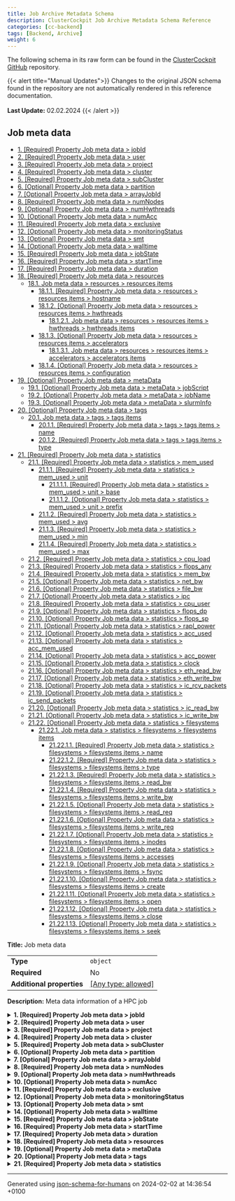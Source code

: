 ```yaml
---
title: Job Archive Metadata Schema
description: ClusterCockpit Job Archive Metadata Schema Reference
categories: [cc-backend]
tags: [Backend, Archive]
weight: 6
---
```


The following schema in its raw form can be found in the [ClusterCockpit GitHub](https://github.com/ClusterCockpit/cc-backend/tree/master/pkg/schema/schemas) repository.

{{< alert title="Manual Updates">}}
  Changes to the original JSON schema found in the repository are not automatically rendered in this reference documentation.</br></br>
  **Last Update:** 02.02.2024
{{< /alert >}}

## Job meta data

- [1. [Required] Property Job meta data > jobId](#jobId)
- [2. [Required] Property Job meta data > user](#user)
- [3. [Required] Property Job meta data > project](#project)
- [4. [Required] Property Job meta data > cluster](#cluster)
- [5. [Required] Property Job meta data > subCluster](#subCluster)
- [6. [Optional] Property Job meta data > partition](#partition)
- [7. [Optional] Property Job meta data > arrayJobId](#arrayJobId)
- [8. [Required] Property Job meta data > numNodes](#numNodes)
- [9. [Optional] Property Job meta data > numHwthreads](#numHwthreads)
- [10. [Optional] Property Job meta data > numAcc](#numAcc)
- [11. [Required] Property Job meta data > exclusive](#exclusive)
- [12. [Optional] Property Job meta data > monitoringStatus](#monitoringStatus)
- [13. [Optional] Property Job meta data > smt](#smt)
- [14. [Optional] Property Job meta data > walltime](#walltime)
- [15. [Required] Property Job meta data > jobState](#jobState)
- [16. [Required] Property Job meta data > startTime](#startTime)
- [17. [Required] Property Job meta data > duration](#duration)
- [18. [Required] Property Job meta data > resources](#resources)
  - [18.1. Job meta data > resources > resources items](#autogenerated_heading_2)
    - [18.1.1. [Required] Property Job meta data > resources > resources items > hostname](#resources_items_hostname)
    - [18.1.2. [Optional] Property Job meta data > resources > resources items > hwthreads](#resources_items_hwthreads)
      - [18.1.2.1. Job meta data > resources > resources items > hwthreads > hwthreads items](#autogenerated_heading_3)
    - [18.1.3. [Optional] Property Job meta data > resources > resources items > accelerators](#resources_items_accelerators)
      - [18.1.3.1. Job meta data > resources > resources items > accelerators > accelerators items](#autogenerated_heading_4)
    - [18.1.4. [Optional] Property Job meta data > resources > resources items > configuration](#resources_items_configuration)
- [19. [Optional] Property Job meta data > metaData](#metaData)
  - [19.1. [Optional] Property Job meta data > metaData > jobScript](#metaData_jobScript)
  - [19.2. [Optional] Property Job meta data > metaData > jobName](#metaData_jobName)
  - [19.3. [Optional] Property Job meta data > metaData > slurmInfo](#metaData_slurmInfo)
- [20. [Optional] Property Job meta data > tags](#tags)
  - [20.1. Job meta data > tags > tags items](#autogenerated_heading_5)
    - [20.1.1. [Required] Property Job meta data > tags > tags items > name](#tags_items_name)
    - [20.1.2. [Required] Property Job meta data > tags > tags items > type](#tags_items_type)
- [21. [Required] Property Job meta data > statistics](#statistics)
  - [21.1. [Required] Property Job meta data > statistics > mem_used](#statistics_mem_used)
    - [21.1.1. [Required] Property Job meta data > statistics > mem_used > unit](#statistics_mem_used_unit)
      - [21.1.1.1. [Required] Property Job meta data > statistics > mem_used > unit > base](#statistics_mem_used_unit_base)
      - [21.1.1.2. [Optional] Property Job meta data > statistics > mem_used > unit > prefix](#statistics_mem_used_unit_prefix)
    - [21.1.2. [Required] Property Job meta data > statistics > mem_used > avg](#statistics_mem_used_avg)
    - [21.1.3. [Required] Property Job meta data > statistics > mem_used > min](#statistics_mem_used_min)
    - [21.1.4. [Required] Property Job meta data > statistics > mem_used > max](#statistics_mem_used_max)
  - [21.2. [Required] Property Job meta data > statistics > cpu_load](#statistics_cpu_load)
  - [21.3. [Required] Property Job meta data > statistics > flops_any](#statistics_flops_any)
  - [21.4. [Required] Property Job meta data > statistics > mem_bw](#statistics_mem_bw)
  - [21.5. [Optional] Property Job meta data > statistics > net_bw](#statistics_net_bw)
  - [21.6. [Optional] Property Job meta data > statistics > file_bw](#statistics_file_bw)
  - [21.7. [Optional] Property Job meta data > statistics > ipc](#statistics_ipc)
  - [21.8. [Required] Property Job meta data > statistics > cpu_user](#statistics_cpu_user)
  - [21.9. [Optional] Property Job meta data > statistics > flops_dp](#statistics_flops_dp)
  - [21.10. [Optional] Property Job meta data > statistics > flops_sp](#statistics_flops_sp)
  - [21.11. [Optional] Property Job meta data > statistics > rapl_power](#statistics_rapl_power)
  - [21.12. [Optional] Property Job meta data > statistics > acc_used](#statistics_acc_used)
  - [21.13. [Optional] Property Job meta data > statistics > acc_mem_used](#statistics_acc_mem_used)
  - [21.14. [Optional] Property Job meta data > statistics > acc_power](#statistics_acc_power)
  - [21.15. [Optional] Property Job meta data > statistics > clock](#statistics_clock)
  - [21.16. [Optional] Property Job meta data > statistics > eth_read_bw](#statistics_eth_read_bw)
  - [21.17. [Optional] Property Job meta data > statistics > eth_write_bw](#statistics_eth_write_bw)
  - [21.18. [Optional] Property Job meta data > statistics > ic_rcv_packets](#statistics_ic_rcv_packets)
  - [21.19. [Optional] Property Job meta data > statistics > ic_send_packets](#statistics_ic_send_packets)
  - [21.20. [Optional] Property Job meta data > statistics > ic_read_bw](#statistics_ic_read_bw)
  - [21.21. [Optional] Property Job meta data > statistics > ic_write_bw](#statistics_ic_write_bw)
  - [21.22. [Optional] Property Job meta data > statistics > filesystems](#statistics_filesystems)
    - [21.22.1. Job meta data > statistics > filesystems > filesystems items](#autogenerated_heading_6)
      - [21.22.1.1. [Required] Property Job meta data > statistics > filesystems > filesystems items > name](#statistics_filesystems_items_name)
      - [21.22.1.2. [Required] Property Job meta data > statistics > filesystems > filesystems items > type](#statistics_filesystems_items_type)
      - [21.22.1.3. [Required] Property Job meta data > statistics > filesystems > filesystems items > read_bw](#statistics_filesystems_items_read_bw)
      - [21.22.1.4. [Required] Property Job meta data > statistics > filesystems > filesystems items > write_bw](#statistics_filesystems_items_write_bw)
      - [21.22.1.5. [Optional] Property Job meta data > statistics > filesystems > filesystems items > read_req](#statistics_filesystems_items_read_req)
      - [21.22.1.6. [Optional] Property Job meta data > statistics > filesystems > filesystems items > write_req](#statistics_filesystems_items_write_req)
      - [21.22.1.7. [Optional] Property Job meta data > statistics > filesystems > filesystems items > inodes](#statistics_filesystems_items_inodes)
      - [21.22.1.8. [Optional] Property Job meta data > statistics > filesystems > filesystems items > accesses](#statistics_filesystems_items_accesses)
      - [21.22.1.9. [Optional] Property Job meta data > statistics > filesystems > filesystems items > fsync](#statistics_filesystems_items_fsync)
      - [21.22.1.10. [Optional] Property Job meta data > statistics > filesystems > filesystems items > create](#statistics_filesystems_items_create)
      - [21.22.1.11. [Optional] Property Job meta data > statistics > filesystems > filesystems items > open](#statistics_filesystems_items_open)
      - [21.22.1.12. [Optional] Property Job meta data > statistics > filesystems > filesystems items > close](#statistics_filesystems_items_close)
      - [21.22.1.13. [Optional] Property Job meta data > statistics > filesystems > filesystems items > seek](#statistics_filesystems_items_seek)

**Title:** Job meta data

|                           |                                                                           |
| ------------------------- | ------------------------------------------------------------------------- |
| **Type**                  | `object`                                                                  |
| **Required**              | No                                                                        |
| **Additional properties** | [[Any type: allowed]](# "Additional Properties of any type are allowed.") |

**Description:** Meta data information of a HPC job

<details>
<summary>
<strong> <a name="jobId"></a>1. [Required] Property Job meta data > jobId</strong>  

</summary>
<blockquote>

|              |           |
| ------------ | --------- |
| **Type**     | `integer` |
| **Required** | Yes       |

**Description:** The unique identifier of a job

</blockquote>
</details>

<details>
<summary>
<strong> <a name="user"></a>2. [Required] Property Job meta data > user</strong>  

</summary>
<blockquote>

|              |          |
| ------------ | -------- |
| **Type**     | `string` |
| **Required** | Yes      |

**Description:** The unique identifier of a user

</blockquote>
</details>

<details>
<summary>
<strong> <a name="project"></a>3. [Required] Property Job meta data > project</strong>  

</summary>
<blockquote>

|              |          |
| ------------ | -------- |
| **Type**     | `string` |
| **Required** | Yes      |

**Description:** The unique identifier of a project

</blockquote>
</details>

<details>
<summary>
<strong> <a name="cluster"></a>4. [Required] Property Job meta data > cluster</strong>  

</summary>
<blockquote>

|              |          |
| ------------ | -------- |
| **Type**     | `string` |
| **Required** | Yes      |

**Description:** The unique identifier of a cluster

</blockquote>
</details>

<details>
<summary>
<strong> <a name="subCluster"></a>5. [Required] Property Job meta data > subCluster</strong>  

</summary>
<blockquote>

|              |          |
| ------------ | -------- |
| **Type**     | `string` |
| **Required** | Yes      |

**Description:** The unique identifier of a sub cluster

</blockquote>
</details>

<details>
<summary>
<strong> <a name="partition"></a>6. [Optional] Property Job meta data > partition</strong>  

</summary>
<blockquote>

|              |          |
| ------------ | -------- |
| **Type**     | `string` |
| **Required** | No       |

**Description:** The Slurm partition to which the job was submitted

</blockquote>
</details>

<details>
<summary>
<strong> <a name="arrayJobId"></a>7. [Optional] Property Job meta data > arrayJobId</strong>  

</summary>
<blockquote>

|              |           |
| ------------ | --------- |
| **Type**     | `integer` |
| **Required** | No        |

**Description:** The unique identifier of an array job

</blockquote>
</details>

<details>
<summary>
<strong> <a name="numNodes"></a>8. [Required] Property Job meta data > numNodes</strong>  

</summary>
<blockquote>

|              |           |
| ------------ | --------- |
| **Type**     | `integer` |
| **Required** | Yes       |

**Description:** Number of nodes used

| Restrictions |        |
| ------------ | ------ |
| **Minimum**  | &gt; 0 |

</blockquote>
</details>

<details>
<summary>
<strong> <a name="numHwthreads"></a>9. [Optional] Property Job meta data > numHwthreads</strong>  

</summary>
<blockquote>

|              |           |
| ------------ | --------- |
| **Type**     | `integer` |
| **Required** | No        |

**Description:** Number of HWThreads used

| Restrictions |        |
| ------------ | ------ |
| **Minimum**  | &gt; 0 |

</blockquote>
</details>

<details>
<summary>
<strong> <a name="numAcc"></a>10. [Optional] Property Job meta data > numAcc</strong>  

</summary>
<blockquote>

|              |           |
| ------------ | --------- |
| **Type**     | `integer` |
| **Required** | No        |

**Description:** Number of accelerators used

| Restrictions |        |
| ------------ | ------ |
| **Minimum**  | &gt; 0 |

</blockquote>
</details>

<details>
<summary>
<strong> <a name="exclusive"></a>11. [Required] Property Job meta data > exclusive</strong>  

</summary>
<blockquote>

|              |           |
| ------------ | --------- |
| **Type**     | `integer` |
| **Required** | Yes       |

**Description:** Specifies how nodes are shared. 0 - Shared among multiple jobs of multiple users, 1 - Job exclusive, 2 - Shared among multiple jobs of same user

| Restrictions |        |
| ------------ | ------ |
| **Minimum**  | &ge; 0 |
| **Maximum**  | &le; 2 |

</blockquote>
</details>

<details>
<summary>
<strong> <a name="monitoringStatus"></a>12. [Optional] Property Job meta data > monitoringStatus</strong>  

</summary>
<blockquote>

|              |           |
| ------------ | --------- |
| **Type**     | `integer` |
| **Required** | No        |

**Description:** State of monitoring system during job run

</blockquote>
</details>

<details>
<summary>
<strong> <a name="smt"></a>13. [Optional] Property Job meta data > smt</strong>  

</summary>
<blockquote>

|              |           |
| ------------ | --------- |
| **Type**     | `integer` |
| **Required** | No        |

**Description:** SMT threads used by job

</blockquote>
</details>

<details>
<summary>
<strong> <a name="walltime"></a>14. [Optional] Property Job meta data > walltime</strong>  

</summary>
<blockquote>

|              |           |
| ------------ | --------- |
| **Type**     | `integer` |
| **Required** | No        |

**Description:** Requested walltime of job in seconds

| Restrictions |        |
| ------------ | ------ |
| **Minimum**  | &gt; 0 |

</blockquote>
</details>

<details>
<summary>
<strong> <a name="jobState"></a>15. [Required] Property Job meta data > jobState</strong>  

</summary>
<blockquote>

|              |                    |
| ------------ | ------------------ |
| **Type**     | `enum (of string)` |
| **Required** | Yes                |

**Description:** Final state of job

Must be one of:
* "completed"
* "failed"
* "cancelled"
* "stopped"
* "out_of_memory"
* "timeout"

</blockquote>
</details>

<details>
<summary>
<strong> <a name="startTime"></a>16. [Required] Property Job meta data > startTime</strong>  

</summary>
<blockquote>

|              |           |
| ------------ | --------- |
| **Type**     | `integer` |
| **Required** | Yes       |

**Description:** Start epoch time stamp in seconds

| Restrictions |        |
| ------------ | ------ |
| **Minimum**  | &gt; 0 |

</blockquote>
</details>

<details>
<summary>
<strong> <a name="duration"></a>17. [Required] Property Job meta data > duration</strong>  

</summary>
<blockquote>

|              |           |
| ------------ | --------- |
| **Type**     | `integer` |
| **Required** | Yes       |

**Description:** Duration of job in seconds

| Restrictions |        |
| ------------ | ------ |
| **Minimum**  | &gt; 0 |

</blockquote>
</details>

<details>
<summary>
<strong> <a name="resources"></a>18. [Required] Property Job meta data > resources</strong>  

</summary>
<blockquote>

|              |                   |
| ------------ | ----------------- |
| **Type**     | `array of object` |
| **Required** | Yes               |

**Description:** Resources used by job

|                      | Array restrictions |
| -------------------- | ------------------ |
| **Min items**        | N/A                |
| **Max items**        | N/A                |
| **Items unicity**    | False              |
| **Additional items** | False              |
| **Tuple validation** | See below          |

| Each item of this array must be     | Description |
| ----------------------------------- | ----------- |
| [resources items](#resources_items) | -           |

### <a name="autogenerated_heading_2"></a>18.1. Job meta data > resources > resources items

|                           |                                                                           |
| ------------------------- | ------------------------------------------------------------------------- |
| **Type**                  | `object`                                                                  |
| **Required**              | No                                                                        |
| **Additional properties** | [[Any type: allowed]](# "Additional Properties of any type are allowed.") |

<details>
<summary>
<strong> <a name="resources_items_hostname"></a>18.1.1. [Required] Property Job meta data > resources > resources items > hostname</strong>  

</summary>
<blockquote>

|              |          |
| ------------ | -------- |
| **Type**     | `string` |
| **Required** | Yes      |

</blockquote>
</details>

<details>
<summary>
<strong> <a name="resources_items_hwthreads"></a>18.1.2. [Optional] Property Job meta data > resources > resources items > hwthreads</strong>  

</summary>
<blockquote>

|              |                    |
| ------------ | ------------------ |
| **Type**     | `array of integer` |
| **Required** | No                 |

**Description:** List of OS processor ids

|                      | Array restrictions |
| -------------------- | ------------------ |
| **Min items**        | N/A                |
| **Max items**        | N/A                |
| **Items unicity**    | False              |
| **Additional items** | False              |
| **Tuple validation** | See below          |

| Each item of this array must be                     | Description |
| --------------------------------------------------- | ----------- |
| [hwthreads items](#resources_items_hwthreads_items) | -           |

##### <a name="autogenerated_heading_3"></a>18.1.2.1. Job meta data > resources > resources items > hwthreads > hwthreads items

|              |           |
| ------------ | --------- |
| **Type**     | `integer` |
| **Required** | No        |

</blockquote>
</details>

<details>
<summary>
<strong> <a name="resources_items_accelerators"></a>18.1.3. [Optional] Property Job meta data > resources > resources items > accelerators</strong>  

</summary>
<blockquote>

|              |                   |
| ------------ | ----------------- |
| **Type**     | `array of string` |
| **Required** | No                |

**Description:** List of of accelerator device ids

|                      | Array restrictions |
| -------------------- | ------------------ |
| **Min items**        | N/A                |
| **Max items**        | N/A                |
| **Items unicity**    | False              |
| **Additional items** | False              |
| **Tuple validation** | See below          |

| Each item of this array must be                           | Description |
| --------------------------------------------------------- | ----------- |
| [accelerators items](#resources_items_accelerators_items) | -           |

##### <a name="autogenerated_heading_4"></a>18.1.3.1. Job meta data > resources > resources items > accelerators > accelerators items

|              |          |
| ------------ | -------- |
| **Type**     | `string` |
| **Required** | No       |

</blockquote>
</details>

<details>
<summary>
<strong> <a name="resources_items_configuration"></a>18.1.4. [Optional] Property Job meta data > resources > resources items > configuration</strong>  

</summary>
<blockquote>

|              |          |
| ------------ | -------- |
| **Type**     | `string` |
| **Required** | No       |

**Description:** The configuration options of the node

</blockquote>
</details>

</blockquote>
</details>

<details>
<summary>
<strong> <a name="metaData"></a>19. [Optional] Property Job meta data > metaData</strong>  

</summary>
<blockquote>

|                           |                                                                           |
| ------------------------- | ------------------------------------------------------------------------- |
| **Type**                  | `object`                                                                  |
| **Required**              | No                                                                        |
| **Additional properties** | [[Any type: allowed]](# "Additional Properties of any type are allowed.") |

**Description:** Additional information about the job

<details>
<summary>
<strong> <a name="metaData_jobScript"></a>19.1. [Optional] Property Job meta data > metaData > jobScript</strong>  

</summary>
<blockquote>

|              |          |
| ------------ | -------- |
| **Type**     | `string` |
| **Required** | No       |

**Description:** The batch script of the job

</blockquote>
</details>

<details>
<summary>
<strong> <a name="metaData_jobName"></a>19.2. [Optional] Property Job meta data > metaData > jobName</strong>  

</summary>
<blockquote>

|              |          |
| ------------ | -------- |
| **Type**     | `string` |
| **Required** | No       |

**Description:** Slurm Job name

</blockquote>
</details>

<details>
<summary>
<strong> <a name="metaData_slurmInfo"></a>19.3. [Optional] Property Job meta data > metaData > slurmInfo</strong>  

</summary>
<blockquote>

|              |          |
| ------------ | -------- |
| **Type**     | `string` |
| **Required** | No       |

**Description:** Additional slurm infos as show by scontrol show job

</blockquote>
</details>

</blockquote>
</details>

<details>
<summary>
<strong> <a name="tags"></a>20. [Optional] Property Job meta data > tags</strong>  

</summary>
<blockquote>

|              |                   |
| ------------ | ----------------- |
| **Type**     | `array of object` |
| **Required** | No                |

**Description:** List of tags

|                      | Array restrictions |
| -------------------- | ------------------ |
| **Min items**        | N/A                |
| **Max items**        | N/A                |
| **Items unicity**    | True               |
| **Additional items** | False              |
| **Tuple validation** | See below          |

| Each item of this array must be | Description |
| ------------------------------- | ----------- |
| [tags items](#tags_items)       | -           |

### <a name="autogenerated_heading_5"></a>20.1. Job meta data > tags > tags items

|                           |                                                                           |
| ------------------------- | ------------------------------------------------------------------------- |
| **Type**                  | `object`                                                                  |
| **Required**              | No                                                                        |
| **Additional properties** | [[Any type: allowed]](# "Additional Properties of any type are allowed.") |

<details>
<summary>
<strong> <a name="tags_items_name"></a>20.1.1. [Required] Property Job meta data > tags > tags items > name</strong>  

</summary>
<blockquote>

|              |          |
| ------------ | -------- |
| **Type**     | `string` |
| **Required** | Yes      |

</blockquote>
</details>

<details>
<summary>
<strong> <a name="tags_items_type"></a>20.1.2. [Required] Property Job meta data > tags > tags items > type</strong>  

</summary>
<blockquote>

|              |          |
| ------------ | -------- |
| **Type**     | `string` |
| **Required** | Yes      |

</blockquote>
</details>

</blockquote>
</details>

<details>
<summary>
<strong> <a name="statistics"></a>21. [Required] Property Job meta data > statistics</strong>  

</summary>
<blockquote>

|                           |                                                                           |
| ------------------------- | ------------------------------------------------------------------------- |
| **Type**                  | `object`                                                                  |
| **Required**              | Yes                                                                       |
| **Additional properties** | [[Any type: allowed]](# "Additional Properties of any type are allowed.") |

**Description:** Job statistic data

<details>
<summary>
<strong> <a name="statistics_mem_used"></a>21.1. [Required] Property Job meta data > statistics > mem_used</strong>  

</summary>
<blockquote>

|                           |                                                                           |
| ------------------------- | ------------------------------------------------------------------------- |
| **Type**                  | `object`                                                                  |
| **Required**              | Yes                                                                       |
| **Additional properties** | [[Any type: allowed]](# "Additional Properties of any type are allowed.") |
| **Defined in**            | job-metric-statistics.schema.json                                         |

**Description:** Memory capacity used (required)

<details>
<summary>
<strong> <a name="statistics_mem_used_unit"></a>21.1.1. [Required] Property Job meta data > statistics > mem_used > unit</strong>  

</summary>
<blockquote>

|                           |                                                                           |
| ------------------------- | ------------------------------------------------------------------------- |
| **Type**                  | `object`                                                                  |
| **Required**              | Yes                                                                       |
| **Additional properties** | [[Any type: allowed]](# "Additional Properties of any type are allowed.") |
| **Defined in**            | unit.schema.json                                                          |

**Description:** Metric unit

<details>
<summary>
<strong> <a name="statistics_mem_used_unit_base"></a>21.1.1.1. [Required] Property Job meta data > statistics > mem_used > unit > base</strong>  

</summary>
<blockquote>

|              |                    |
| ------------ | ------------------ |
| **Type**     | `enum (of string)` |
| **Required** | Yes                |

**Description:** Metric base unit

Must be one of:
* "B"
* "F"
* "B/s"
* "F/s"
* "CPI"
* "IPC"
* "Hz"
* "W"
* "°C"
* ""

</blockquote>
</details>

<details>
<summary>
<strong> <a name="statistics_mem_used_unit_prefix"></a>21.1.1.2. [Optional] Property Job meta data > statistics > mem_used > unit > prefix</strong>  

</summary>
<blockquote>

|              |                    |
| ------------ | ------------------ |
| **Type**     | `enum (of string)` |
| **Required** | No                 |

**Description:** Unit prefix

Must be one of:
* "K"
* "M"
* "G"
* "T"
* "P"
* "E"

</blockquote>
</details>

</blockquote>
</details>

<details>
<summary>
<strong> <a name="statistics_mem_used_avg"></a>21.1.2. [Required] Property Job meta data > statistics > mem_used > avg</strong>  

</summary>
<blockquote>

|              |          |
| ------------ | -------- |
| **Type**     | `number` |
| **Required** | Yes      |

**Description:** Job metric average

| Restrictions |        |
| ------------ | ------ |
| **Minimum**  | &ge; 0 |

</blockquote>
</details>

<details>
<summary>
<strong> <a name="statistics_mem_used_min"></a>21.1.3. [Required] Property Job meta data > statistics > mem_used > min</strong>  

</summary>
<blockquote>

|              |          |
| ------------ | -------- |
| **Type**     | `number` |
| **Required** | Yes      |

**Description:** Job metric minimum

| Restrictions |        |
| ------------ | ------ |
| **Minimum**  | &ge; 0 |

</blockquote>
</details>

<details>
<summary>
<strong> <a name="statistics_mem_used_max"></a>21.1.4. [Required] Property Job meta data > statistics > mem_used > max</strong>  

</summary>
<blockquote>

|              |          |
| ------------ | -------- |
| **Type**     | `number` |
| **Required** | Yes      |

**Description:** Job metric maximum

| Restrictions |        |
| ------------ | ------ |
| **Minimum**  | &ge; 0 |

</blockquote>
</details>

</blockquote>
</details>

<details>
<summary>
<strong> <a name="statistics_cpu_load"></a>21.2. [Required] Property Job meta data > statistics > cpu_load</strong>  

</summary>
<blockquote>

|                           |                                                                           |
| ------------------------- | ------------------------------------------------------------------------- |
| **Type**                  | `object`                                                                  |
| **Required**              | Yes                                                                       |
| **Additional properties** | [[Any type: allowed]](# "Additional Properties of any type are allowed.") |
| **Same definition as**    | [mem_used](#statistics_mem_used)                                          |

**Description:** CPU requested core utilization (load 1m) (required)

</blockquote>
</details>

<details>
<summary>
<strong> <a name="statistics_flops_any"></a>21.3. [Required] Property Job meta data > statistics > flops_any</strong>  

</summary>
<blockquote>

|                           |                                                                           |
| ------------------------- | ------------------------------------------------------------------------- |
| **Type**                  | `object`                                                                  |
| **Required**              | Yes                                                                       |
| **Additional properties** | [[Any type: allowed]](# "Additional Properties of any type are allowed.") |
| **Same definition as**    | [mem_used](#statistics_mem_used)                                          |

**Description:** Total flop rate with DP flops scaled up (required)

</blockquote>
</details>

<details>
<summary>
<strong> <a name="statistics_mem_bw"></a>21.4. [Required] Property Job meta data > statistics > mem_bw</strong>  

</summary>
<blockquote>

|                           |                                                                           |
| ------------------------- | ------------------------------------------------------------------------- |
| **Type**                  | `object`                                                                  |
| **Required**              | Yes                                                                       |
| **Additional properties** | [[Any type: allowed]](# "Additional Properties of any type are allowed.") |
| **Same definition as**    | [mem_used](#statistics_mem_used)                                          |

**Description:** Main memory bandwidth (required)

</blockquote>
</details>

<details>
<summary>
<strong> <a name="statistics_net_bw"></a>21.5. [Optional] Property Job meta data > statistics > net_bw</strong>  

</summary>
<blockquote>

|                           |                                                                           |
| ------------------------- | ------------------------------------------------------------------------- |
| **Type**                  | `object`                                                                  |
| **Required**              | No                                                                        |
| **Additional properties** | [[Any type: allowed]](# "Additional Properties of any type are allowed.") |
| **Same definition as**    | [mem_used](#statistics_mem_used)                                          |

**Description:** Total fast interconnect network bandwidth (required)

</blockquote>
</details>

<details>
<summary>
<strong> <a name="statistics_file_bw"></a>21.6. [Optional] Property Job meta data > statistics > file_bw</strong>  

</summary>
<blockquote>

|                           |                                                                           |
| ------------------------- | ------------------------------------------------------------------------- |
| **Type**                  | `object`                                                                  |
| **Required**              | No                                                                        |
| **Additional properties** | [[Any type: allowed]](# "Additional Properties of any type are allowed.") |
| **Same definition as**    | [mem_used](#statistics_mem_used)                                          |

**Description:** Total file IO bandwidth (required)

</blockquote>
</details>

<details>
<summary>
<strong> <a name="statistics_ipc"></a>21.7. [Optional] Property Job meta data > statistics > ipc</strong>  

</summary>
<blockquote>

|                           |                                                                           |
| ------------------------- | ------------------------------------------------------------------------- |
| **Type**                  | `object`                                                                  |
| **Required**              | No                                                                        |
| **Additional properties** | [[Any type: allowed]](# "Additional Properties of any type are allowed.") |
| **Same definition as**    | [mem_used](#statistics_mem_used)                                          |

**Description:** Instructions executed per cycle

</blockquote>
</details>

<details>
<summary>
<strong> <a name="statistics_cpu_user"></a>21.8. [Required] Property Job meta data > statistics > cpu_user</strong>  

</summary>
<blockquote>

|                           |                                                                           |
| ------------------------- | ------------------------------------------------------------------------- |
| **Type**                  | `object`                                                                  |
| **Required**              | Yes                                                                       |
| **Additional properties** | [[Any type: allowed]](# "Additional Properties of any type are allowed.") |
| **Same definition as**    | [mem_used](#statistics_mem_used)                                          |

**Description:** CPU user active core utilization

</blockquote>
</details>

<details>
<summary>
<strong> <a name="statistics_flops_dp"></a>21.9. [Optional] Property Job meta data > statistics > flops_dp</strong>  

</summary>
<blockquote>

|                           |                                                                           |
| ------------------------- | ------------------------------------------------------------------------- |
| **Type**                  | `object`                                                                  |
| **Required**              | No                                                                        |
| **Additional properties** | [[Any type: allowed]](# "Additional Properties of any type are allowed.") |
| **Same definition as**    | [mem_used](#statistics_mem_used)                                          |

**Description:** Double precision flop rate

</blockquote>
</details>

<details>
<summary>
<strong> <a name="statistics_flops_sp"></a>21.10. [Optional] Property Job meta data > statistics > flops_sp</strong>  

</summary>
<blockquote>

|                           |                                                                           |
| ------------------------- | ------------------------------------------------------------------------- |
| **Type**                  | `object`                                                                  |
| **Required**              | No                                                                        |
| **Additional properties** | [[Any type: allowed]](# "Additional Properties of any type are allowed.") |
| **Same definition as**    | [mem_used](#statistics_mem_used)                                          |

**Description:** Single precision flops rate

</blockquote>
</details>

<details>
<summary>
<strong> <a name="statistics_rapl_power"></a>21.11. [Optional] Property Job meta data > statistics > rapl_power</strong>  

</summary>
<blockquote>

|                           |                                                                           |
| ------------------------- | ------------------------------------------------------------------------- |
| **Type**                  | `object`                                                                  |
| **Required**              | No                                                                        |
| **Additional properties** | [[Any type: allowed]](# "Additional Properties of any type are allowed.") |
| **Same definition as**    | [mem_used](#statistics_mem_used)                                          |

**Description:** CPU power consumption

</blockquote>
</details>

<details>
<summary>
<strong> <a name="statistics_acc_used"></a>21.12. [Optional] Property Job meta data > statistics > acc_used</strong>  

</summary>
<blockquote>

|                           |                                                                           |
| ------------------------- | ------------------------------------------------------------------------- |
| **Type**                  | `object`                                                                  |
| **Required**              | No                                                                        |
| **Additional properties** | [[Any type: allowed]](# "Additional Properties of any type are allowed.") |
| **Same definition as**    | [mem_used](#statistics_mem_used)                                          |

**Description:** GPU utilization

</blockquote>
</details>

<details>
<summary>
<strong> <a name="statistics_acc_mem_used"></a>21.13. [Optional] Property Job meta data > statistics > acc_mem_used</strong>  

</summary>
<blockquote>

|                           |                                                                           |
| ------------------------- | ------------------------------------------------------------------------- |
| **Type**                  | `object`                                                                  |
| **Required**              | No                                                                        |
| **Additional properties** | [[Any type: allowed]](# "Additional Properties of any type are allowed.") |
| **Same definition as**    | [mem_used](#statistics_mem_used)                                          |

**Description:** GPU memory capacity used

</blockquote>
</details>

<details>
<summary>
<strong> <a name="statistics_acc_power"></a>21.14. [Optional] Property Job meta data > statistics > acc_power</strong>  

</summary>
<blockquote>

|                           |                                                                           |
| ------------------------- | ------------------------------------------------------------------------- |
| **Type**                  | `object`                                                                  |
| **Required**              | No                                                                        |
| **Additional properties** | [[Any type: allowed]](# "Additional Properties of any type are allowed.") |
| **Same definition as**    | [mem_used](#statistics_mem_used)                                          |

**Description:** GPU power consumption

</blockquote>
</details>

<details>
<summary>
<strong> <a name="statistics_clock"></a>21.15. [Optional] Property Job meta data > statistics > clock</strong>  

</summary>
<blockquote>

|                           |                                                                           |
| ------------------------- | ------------------------------------------------------------------------- |
| **Type**                  | `object`                                                                  |
| **Required**              | No                                                                        |
| **Additional properties** | [[Any type: allowed]](# "Additional Properties of any type are allowed.") |
| **Same definition as**    | [mem_used](#statistics_mem_used)                                          |

**Description:** Average core frequency

</blockquote>
</details>

<details>
<summary>
<strong> <a name="statistics_eth_read_bw"></a>21.16. [Optional] Property Job meta data > statistics > eth_read_bw</strong>  

</summary>
<blockquote>

|                           |                                                                           |
| ------------------------- | ------------------------------------------------------------------------- |
| **Type**                  | `object`                                                                  |
| **Required**              | No                                                                        |
| **Additional properties** | [[Any type: allowed]](# "Additional Properties of any type are allowed.") |
| **Same definition as**    | [mem_used](#statistics_mem_used)                                          |

**Description:** Ethernet read bandwidth

</blockquote>
</details>

<details>
<summary>
<strong> <a name="statistics_eth_write_bw"></a>21.17. [Optional] Property Job meta data > statistics > eth_write_bw</strong>  

</summary>
<blockquote>

|                           |                                                                           |
| ------------------------- | ------------------------------------------------------------------------- |
| **Type**                  | `object`                                                                  |
| **Required**              | No                                                                        |
| **Additional properties** | [[Any type: allowed]](# "Additional Properties of any type are allowed.") |
| **Same definition as**    | [mem_used](#statistics_mem_used)                                          |

**Description:** Ethernet write bandwidth

</blockquote>
</details>

<details>
<summary>
<strong> <a name="statistics_ic_rcv_packets"></a>21.18. [Optional] Property Job meta data > statistics > ic_rcv_packets</strong>  

</summary>
<blockquote>

|                           |                                                                           |
| ------------------------- | ------------------------------------------------------------------------- |
| **Type**                  | `object`                                                                  |
| **Required**              | No                                                                        |
| **Additional properties** | [[Any type: allowed]](# "Additional Properties of any type are allowed.") |
| **Same definition as**    | [mem_used](#statistics_mem_used)                                          |

**Description:** Network interconnect read packets

</blockquote>
</details>

<details>
<summary>
<strong> <a name="statistics_ic_send_packets"></a>21.19. [Optional] Property Job meta data > statistics > ic_send_packets</strong>  

</summary>
<blockquote>

|                           |                                                                           |
| ------------------------- | ------------------------------------------------------------------------- |
| **Type**                  | `object`                                                                  |
| **Required**              | No                                                                        |
| **Additional properties** | [[Any type: allowed]](# "Additional Properties of any type are allowed.") |
| **Same definition as**    | [mem_used](#statistics_mem_used)                                          |

**Description:** Network interconnect send packet

</blockquote>
</details>

<details>
<summary>
<strong> <a name="statistics_ic_read_bw"></a>21.20. [Optional] Property Job meta data > statistics > ic_read_bw</strong>  

</summary>
<blockquote>

|                           |                                                                           |
| ------------------------- | ------------------------------------------------------------------------- |
| **Type**                  | `object`                                                                  |
| **Required**              | No                                                                        |
| **Additional properties** | [[Any type: allowed]](# "Additional Properties of any type are allowed.") |
| **Same definition as**    | [mem_used](#statistics_mem_used)                                          |

**Description:** Network interconnect read bandwidth

</blockquote>
</details>

<details>
<summary>
<strong> <a name="statistics_ic_write_bw"></a>21.21. [Optional] Property Job meta data > statistics > ic_write_bw</strong>  

</summary>
<blockquote>

|                           |                                                                           |
| ------------------------- | ------------------------------------------------------------------------- |
| **Type**                  | `object`                                                                  |
| **Required**              | No                                                                        |
| **Additional properties** | [[Any type: allowed]](# "Additional Properties of any type are allowed.") |
| **Same definition as**    | [mem_used](#statistics_mem_used)                                          |

**Description:** Network interconnect write bandwidth

</blockquote>
</details>

<details>
<summary>
<strong> <a name="statistics_filesystems"></a>21.22. [Optional] Property Job meta data > statistics > filesystems</strong>  

</summary>
<blockquote>

|              |                   |
| ------------ | ----------------- |
| **Type**     | `array of object` |
| **Required** | No                |

**Description:** Array of filesystems

|                      | Array restrictions |
| -------------------- | ------------------ |
| **Min items**        | 1                  |
| **Max items**        | N/A                |
| **Items unicity**    | False              |
| **Additional items** | False              |
| **Tuple validation** | See below          |

| Each item of this array must be                    | Description |
| -------------------------------------------------- | ----------- |
| [filesystems items](#statistics_filesystems_items) | -           |

#### <a name="autogenerated_heading_6"></a>21.22.1. Job meta data > statistics > filesystems > filesystems items

|                           |                                                                           |
| ------------------------- | ------------------------------------------------------------------------- |
| **Type**                  | `object`                                                                  |
| **Required**              | No                                                                        |
| **Additional properties** | [[Any type: allowed]](# "Additional Properties of any type are allowed.") |

<details>
<summary>
<strong> <a name="statistics_filesystems_items_name"></a>21.22.1.1. [Required] Property Job meta data > statistics > filesystems > filesystems items > name</strong>  

</summary>
<blockquote>

|              |          |
| ------------ | -------- |
| **Type**     | `string` |
| **Required** | Yes      |

</blockquote>
</details>

<details>
<summary>
<strong> <a name="statistics_filesystems_items_type"></a>21.22.1.2. [Required] Property Job meta data > statistics > filesystems > filesystems items > type</strong>  

</summary>
<blockquote>

|              |                    |
| ------------ | ------------------ |
| **Type**     | `enum (of string)` |
| **Required** | Yes                |

Must be one of:
* "nfs"
* "lustre"
* "gpfs"
* "nvme"
* "ssd"
* "hdd"
* "beegfs"

</blockquote>
</details>

<details>
<summary>
<strong> <a name="statistics_filesystems_items_read_bw"></a>21.22.1.3. [Required] Property Job meta data > statistics > filesystems > filesystems items > read_bw</strong>  

</summary>
<blockquote>

|                           |                                                                           |
| ------------------------- | ------------------------------------------------------------------------- |
| **Type**                  | `object`                                                                  |
| **Required**              | Yes                                                                       |
| **Additional properties** | [[Any type: allowed]](# "Additional Properties of any type are allowed.") |
| **Same definition as**    | [mem_used](#statistics_mem_used)                                          |

**Description:** File system read bandwidth

</blockquote>
</details>

<details>
<summary>
<strong> <a name="statistics_filesystems_items_write_bw"></a>21.22.1.4. [Required] Property Job meta data > statistics > filesystems > filesystems items > write_bw</strong>  

</summary>
<blockquote>

|                           |                                                                           |
| ------------------------- | ------------------------------------------------------------------------- |
| **Type**                  | `object`                                                                  |
| **Required**              | Yes                                                                       |
| **Additional properties** | [[Any type: allowed]](# "Additional Properties of any type are allowed.") |
| **Same definition as**    | [mem_used](#statistics_mem_used)                                          |

**Description:** File system write bandwidth

</blockquote>
</details>

<details>
<summary>
<strong> <a name="statistics_filesystems_items_read_req"></a>21.22.1.5. [Optional] Property Job meta data > statistics > filesystems > filesystems items > read_req</strong>  

</summary>
<blockquote>

|                           |                                                                           |
| ------------------------- | ------------------------------------------------------------------------- |
| **Type**                  | `object`                                                                  |
| **Required**              | No                                                                        |
| **Additional properties** | [[Any type: allowed]](# "Additional Properties of any type are allowed.") |
| **Same definition as**    | [mem_used](#statistics_mem_used)                                          |

**Description:** File system read requests

</blockquote>
</details>

<details>
<summary>
<strong> <a name="statistics_filesystems_items_write_req"></a>21.22.1.6. [Optional] Property Job meta data > statistics > filesystems > filesystems items > write_req</strong>  

</summary>
<blockquote>

|                           |                                                                           |
| ------------------------- | ------------------------------------------------------------------------- |
| **Type**                  | `object`                                                                  |
| **Required**              | No                                                                        |
| **Additional properties** | [[Any type: allowed]](# "Additional Properties of any type are allowed.") |
| **Same definition as**    | [mem_used](#statistics_mem_used)                                          |

**Description:** File system write requests

</blockquote>
</details>

<details>
<summary>
<strong> <a name="statistics_filesystems_items_inodes"></a>21.22.1.7. [Optional] Property Job meta data > statistics > filesystems > filesystems items > inodes</strong>  

</summary>
<blockquote>

|                           |                                                                           |
| ------------------------- | ------------------------------------------------------------------------- |
| **Type**                  | `object`                                                                  |
| **Required**              | No                                                                        |
| **Additional properties** | [[Any type: allowed]](# "Additional Properties of any type are allowed.") |
| **Same definition as**    | [mem_used](#statistics_mem_used)                                          |

**Description:** File system write requests

</blockquote>
</details>

<details>
<summary>
<strong> <a name="statistics_filesystems_items_accesses"></a>21.22.1.8. [Optional] Property Job meta data > statistics > filesystems > filesystems items > accesses</strong>  

</summary>
<blockquote>

|                           |                                                                           |
| ------------------------- | ------------------------------------------------------------------------- |
| **Type**                  | `object`                                                                  |
| **Required**              | No                                                                        |
| **Additional properties** | [[Any type: allowed]](# "Additional Properties of any type are allowed.") |
| **Same definition as**    | [mem_used](#statistics_mem_used)                                          |

**Description:** File system open and close

</blockquote>
</details>

<details>
<summary>
<strong> <a name="statistics_filesystems_items_fsync"></a>21.22.1.9. [Optional] Property Job meta data > statistics > filesystems > filesystems items > fsync</strong>  

</summary>
<blockquote>

|                           |                                                                           |
| ------------------------- | ------------------------------------------------------------------------- |
| **Type**                  | `object`                                                                  |
| **Required**              | No                                                                        |
| **Additional properties** | [[Any type: allowed]](# "Additional Properties of any type are allowed.") |
| **Same definition as**    | [mem_used](#statistics_mem_used)                                          |

**Description:** File system fsync

</blockquote>
</details>

<details>
<summary>
<strong> <a name="statistics_filesystems_items_create"></a>21.22.1.10. [Optional] Property Job meta data > statistics > filesystems > filesystems items > create</strong>  

</summary>
<blockquote>

|                           |                                                                           |
| ------------------------- | ------------------------------------------------------------------------- |
| **Type**                  | `object`                                                                  |
| **Required**              | No                                                                        |
| **Additional properties** | [[Any type: allowed]](# "Additional Properties of any type are allowed.") |
| **Same definition as**    | [mem_used](#statistics_mem_used)                                          |

**Description:** File system create

</blockquote>
</details>

<details>
<summary>
<strong> <a name="statistics_filesystems_items_open"></a>21.22.1.11. [Optional] Property Job meta data > statistics > filesystems > filesystems items > open</strong>  

</summary>
<blockquote>

|                           |                                                                           |
| ------------------------- | ------------------------------------------------------------------------- |
| **Type**                  | `object`                                                                  |
| **Required**              | No                                                                        |
| **Additional properties** | [[Any type: allowed]](# "Additional Properties of any type are allowed.") |
| **Same definition as**    | [mem_used](#statistics_mem_used)                                          |

**Description:** File system open

</blockquote>
</details>

<details>
<summary>
<strong> <a name="statistics_filesystems_items_close"></a>21.22.1.12. [Optional] Property Job meta data > statistics > filesystems > filesystems items > close</strong>  

</summary>
<blockquote>

|                           |                                                                           |
| ------------------------- | ------------------------------------------------------------------------- |
| **Type**                  | `object`                                                                  |
| **Required**              | No                                                                        |
| **Additional properties** | [[Any type: allowed]](# "Additional Properties of any type are allowed.") |
| **Same definition as**    | [mem_used](#statistics_mem_used)                                          |

**Description:** File system close

</blockquote>
</details>

<details>
<summary>
<strong> <a name="statistics_filesystems_items_seek"></a>21.22.1.13. [Optional] Property Job meta data > statistics > filesystems > filesystems items > seek</strong>  

</summary>
<blockquote>

|                           |                                                                           |
| ------------------------- | ------------------------------------------------------------------------- |
| **Type**                  | `object`                                                                  |
| **Required**              | No                                                                        |
| **Additional properties** | [[Any type: allowed]](# "Additional Properties of any type are allowed.") |
| **Same definition as**    | [mem_used](#statistics_mem_used)                                          |

**Description:** File system seek

</blockquote>
</details>

</blockquote>
</details>

</blockquote>
</details>

----------------------------------------------------------------------------------------------------------------------------
Generated using [json-schema-for-humans](https://github.com/coveooss/json-schema-for-humans) on 2024-02-02 at 14:36:54 +0100